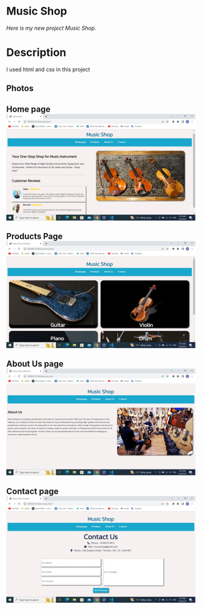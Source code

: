 # Music Shop

*Here is my new project Music Shop.*

# Description 
 I used html and css in this project
 


## Photos 

<h2> Home page     </>
<img src="https://github.com/mmertoglu/MusicShop/blob/master/images/music1.jpg" width="500" align="center" /> 
<h2> Products Page </>
<img src="https://github.com/mmertoglu/MusicShop/blob/master/images/music2.jpg" width="500" align="center" /> 
<h2> About Us page </>
<img src="https://github.com/mmertoglu/MusicShop/blob/master/images/music3.png" width="500" align="center" /> 
<h2> Contact page </>
<img src="https://github.com/mmertoglu/MusicShop/blob/master/images/music4.jpg" width="500" align="center" /> 



